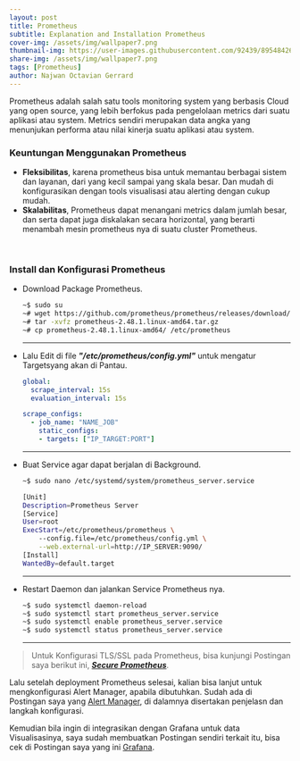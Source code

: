 ```yaml
---
layout: post
title: Prometheus
subtitle: Explanation and Installation Prometheus
cover-img: /assets/img/wallpaper7.png
thumbnail-img: https://user-images.githubusercontent.com/92439/89548426-51fb0f00-d807-11ea-890f-afb3f9d8110a.png
share-img: /assets/img/wallpaper7.png
tags: [Prometheus]
author: Najwan Octavian Gerrard
---
```


Prometheus adalah salah satu tools monitoring system yang berbasis Cloud yang open source, yang lebih berfokus pada pengelolaan metrics dari suatu aplikasi atau system. Metrics sendiri merupakan data angka yang menunjukan performa atau nilai kinerja suatu aplikasi atau system.

### Keuntungan Menggunakan Prometheus

- **Fleksibilitas**, karena prometheus bisa untuk memantau berbagai sistem dan layanan, dari yang kecil sampai yang skala besar. Dan mudah di konfigurasikan dengan tools visualisasi atau alerting dengan cukup mudah.
- **Skalabilitas**, Prometheus dapat menangani metrics dalam jumlah besar, dan serta dapat juga diskalakan secara horizontal, yang berarti menambah mesin prometheus nya di suatu cluster Prometheus.

<br>

### Install dan Konfigurasi Prometheus

- Download Package Prometheus.
  ```bash
  ~$ sudo su
  ~# wget https://github.com/prometheus/prometheus/releases/download/v2.48.1/prometheus-2.48.1.linux-amd64.tar.gz
  ~# tar -xvfz prometheus-2.48.1.linux-amd64.tar.gz
  ~# cp prometheus-2.48.1.linux-amd64/ /etc/prometheus
  ```
  
  ---
- Lalu Edit di file **_"/etc/prometheus/config.yml"_** untuk mengatur Targetsyang akan di Pantau.
  ```yaml
  global:
    scrape_interval: 15s
    evaluation_interval: 15s
  
  scrape_configs:
    - job_name: "NAME_JOB"
      static_configs:
      - targets: ["IP_TARGET:PORT"]
  ```

  ---

- Buat Service agar dapat berjalan di Background.
  ```bash
  ~$ sudo nano /etc/systemd/system/prometheus_server.service
  ```
  ```bash
  [Unit]
  Description=Prometheus Server
  [Service]
  User=root
  ExecStart=/etc/prometheus/prometheus \
      --config.file=/etc/prometheus/config.yml \
      --web.external-url=http://IP_SERVER:9090/
  [Install]
  WantedBy=default.target
  ```
  
  ---
- Restart Daemon dan jalankan Service Prometheus nya.
  ```bash
  ~$ sudo systemctl daemon-reload
  ~$ sudo systemctl start prometheus_server.service
  ~$ sudo systemctl enable prometheus_server.service
  ~$ sudo systemctl status prometheus_server.service
  ```
  
  ---

> Untuk Konfigurasi TLS/SSL pada Prometheus, bisa kunjungi Postingan saya berikut ini, **_[Secure Prometheus](https://vianaja.github.io/blog-najwan/2024-11-19-secure-prometheus/)_**.

Lalu setelah deployment Prometheus selesai, kalian bisa lanjut untuk mengkonfigurasi Alert Manager, apabila dibutuhkan. Sudah ada di Postingan saya yang [Alert Manager](https://vianaja.github.io/blog-najwan/2024-11-02-alert-manager/), di dalamnya disertakan penjelasn dan langkah konfigurasi.

Kemudian bila ingin di integrasikan dengan Grafana untuk data Visualisasinya, saya sudah membuatkan Postingan sendiri terkait itu, bisa cek di Postingan saya yang ini [Grafana](https://vianaja.github.io/blog-najwan/2024-10-30-grafana/).
